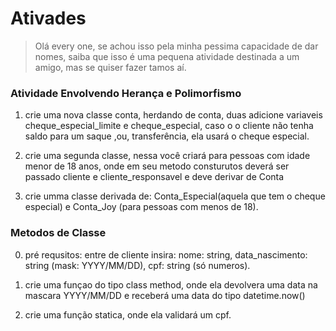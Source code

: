 # Ativades

>Olá every one, se achou isso pela minha pessima capacidade de dar nomes, saiba que isso é uma pequena atividade destinada a um amigo, mas se quiser fazer tamos aí.

### Atividade Envolvendo Herança e Polimorfismo
 1. crie uma nova classe conta, herdando de conta, duas adicione variaveis cheque_especial_limite e cheque_especial, caso o o cliente não tenha saldo para um saque ,ou, transferência, ela usará o cheque especial.
 
 2. crie uma segunda classe, nessa você criará para pessoas com idade menor de 18 anos, onde em seu metodo consturutos deverá ser passado cliente e cliente_responsavel e deve derivar de Conta
 
 3. crie umma classe derivada de: Conta_Especial(aquela que tem o cheque especial) e  Conta_Joy (para pessoas com menos de 18).
 
 ### Metodos de Classe
  0. pré requsitos: entre de cliente insira: nome: string, data_nascimento: string (mask: YYYY/MM/DD), cpf: string (só numeros).
  
  1. crie uma funçao do tipo class method, onde ela devolvera uma data na mascara YYYY/MM/DD e receberá uma data do tipo datetime.now()
  
  2. crie uma função statica, onde ela validará um cpf.
  
  
 
